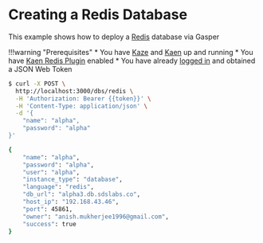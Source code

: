 # Creating a Redis Database

This example shows how to deploy a [Redis](https://redis.io/) database via Gasper

!!!warning "Prerequisites"
    * You have [Kaze](/configurations/kaze/) and [Kaen](/configurations/kaen/) up and running
    * You have [Kaen Redis Plugin](/configurations/kaen/#redis-configuration) enabled
    * You have already [logged in](/examples/login/) and obtained a JSON Web Token

```bash
$ curl -X POST \
  http://localhost:3000/dbs/redis \
  -H 'Authorization: Bearer {{token}}' \
  -H 'Content-Type: application/json' \
  -d '{
	"name": "alpha",
	"password": "alpha"
}'

{
    "name": "alpha",
    "password": "alpha",
    "user": "alpha",
    "instance_type": "database",
    "language": "redis",
    "db_url": "alpha3.db.sdslabs.co",
    "host_ip": "192.168.43.46",
    "port": 45861,
    "owner": "anish.mukherjee1996@gmail.com",
    "success": true
}
```

